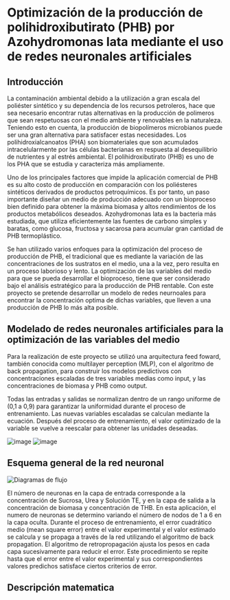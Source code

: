 # Optimización de la producción de polihidroxibutirato (PHB) por Azohydromonas lata mediante el uso de redes neuronales artificiales
## Introducción
La contaminación ambiental debido a la utilización a gran escala del poliéster sintético y su dependencia de los recursos petroleros, hace que sea necesario encontrar rutas alternativas en la producción de polimeros que sean respetuosas con el medio ambiente y renovables en la naturaleza. Teniendo esto en cuenta, la producción de biopolímeros microbianos puede ser una gran alternativa para satisfacer estas necesidades. Los polihidroxialcanoatos (PHA) son biomateriales que son acumulados intracelularmente por las células bacterianas en respuesta al desequilibrio de nutrientes y al estrés ambiental. El polihidroxibutirato (PHB) es uno de los PHA que se estudia y caracteriza más ampliamente.

Uno de los principales factores que impide la aplicación comercial de PHB es su alto costo de producción en comparación con los poliésteres sintéticos derivados de productos petroquímicos. Es por tanto, un paso importante diseñar un medio de producción adecuado con un bioproceso bien definido para obtener la máxima biomasa y altos rendimientos de los productos metabólicos deseados. Azohydromonas lata es la bacteria más estudiada, que utiliza eficientemente las fuentes de carbono simples y baratas, como glucosa, fructosa y sacarosa para acumular gran cantidad de PHB termoplástico.

Se han utilizado varios enfoques para la optimización del proceso de producción de PHB, el tradicional que es mediante la variación de las concentraciones de los sustratos en el medio, una a la vez, pero resulta en un proceso laborioso y lento. La optimización de las variables del medio para que se pueda desarrollar el bioproceso, tiene que ser considerado bajo el análisis estratégico para la producción de PHB rentable. Con este proyecto se pretende desarrollar un modelo de redes neurnoales para encontrar la concentración optima de dichas variables, que lleven a una producción de PHB lo más alta posible.

## Modelado de redes neuronales artificiales para la optimización de las variables del medio
Para la realización de este proyecto se utilizó una arquitectura feed foward, también conocida como multilayer perception (MLP), con el algoritmo de back propagation, para construir los modelos predictivos con concentraciones escaladas de tres variables medias como input, y las concentraciones de biomasa y PHB como output.

Todas las entradas y salidas se normalizan dentro de un rango uniforme de (0,1 a 0,9) para garantizar la uniformidad durante el proceso de entrenamiento. Las nuevas variables escaladas se calculan mediante la ecuación. Después del proceso de entrenamiento, el valor optimizado de la variable se vuelve a reescalar para obtener las unidades deseadas.

![image](https://github.com/julioelias-o/MCD/assets/134743799/e5675aad-f845-4508-8c01-ef7ee55a85b0)
![image](https://github.com/julioelias-o/MCD/assets/134743799/50adbd38-162d-4fa3-b7f9-6710aec5213a)
## Esquema general de la red neuronal
![Diagramas de flujo](https://github.com/julioelias-o/MCD/assets/134743799/64d5c8f7-6032-4e8b-bf3a-2bf0e6583a1a)

El número de neuronas en la capa de entrada corresponde a la concentración de Sucrosa, Urea y Solución TE, y en la capa de salida a la concentración de biomasa y concentración de THB. En esta aplicación, el numero de neuronas se determino variando el número de nodos de 1 a 6 en la capa oculta. Durante el proceso de entrenamiento, el error cuadrático medio (mean square error) entre el valor experimental y el valor estimado se calcula y se propaga a través de la red utilizando el algoritmo de back propagation. El algoritmo de retropropagación ajusta los pesos en cada capa sucesivamente para reducir el error. Este procedimiento se repite hasta que el error entre el valor experimental y sus correspondientes valores predichos satisface ciertos criterios de error.

## Descripción matematica
